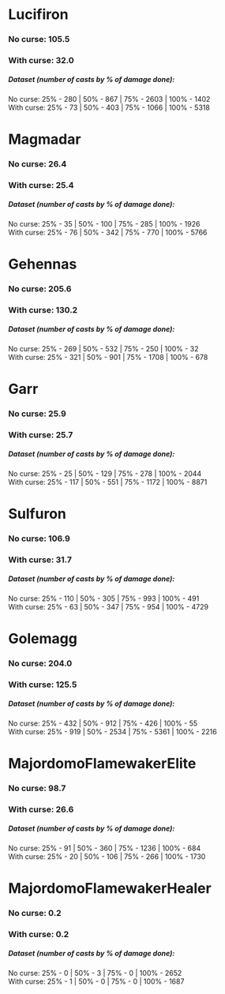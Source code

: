 # Lucifiron
### No curse: 105.5
### With curse: 32.0

##### Dataset (number of casts by % of damage done):
No curse: 25% - 280 | 50% - 867 | 75% - 2603 | 100% - 1402\
With curse: 25% - 73 | 50% - 403 | 75% - 1066 | 100% - 5318
# Magmadar
### No curse: 26.4
### With curse: 25.4

##### Dataset (number of casts by % of damage done):
No curse: 25% - 35 | 50% - 100 | 75% - 285 | 100% - 1926\
With curse: 25% - 76 | 50% - 342 | 75% - 770 | 100% - 5766
# Gehennas
### No curse: 205.6
### With curse: 130.2

##### Dataset (number of casts by % of damage done):
No curse: 25% - 269 | 50% - 532 | 75% - 250 | 100% - 32\
With curse: 25% - 321 | 50% - 901 | 75% - 1708 | 100% - 678
# Garr
### No curse: 25.9
### With curse: 25.7

##### Dataset (number of casts by % of damage done):
No curse: 25% - 25 | 50% - 129 | 75% - 278 | 100% - 2044\
With curse: 25% - 117 | 50% - 551 | 75% - 1172 | 100% - 8871
# Sulfuron
### No curse: 106.9
### With curse: 31.7

##### Dataset (number of casts by % of damage done):
No curse: 25% - 110 | 50% - 305 | 75% - 993 | 100% - 491\
With curse: 25% - 63 | 50% - 347 | 75% - 954 | 100% - 4729

# Golemagg
### No curse: 204.0
### With curse: 125.5

##### Dataset (number of casts by % of damage done):
No curse: 25% - 432 | 50% - 912 | 75% - 426 | 100% - 55\
With curse: 25% - 919 | 50% - 2534 | 75% - 5361 | 100% - 2216
# MajordomoFlamewakerElite
### No curse: 98.7
### With curse: 26.6

##### Dataset (number of casts by % of damage done):
No curse: 25% - 91 | 50% - 360 | 75% - 1236 | 100% - 684\
With curse: 25% - 20 | 50% - 106 | 75% - 266 | 100% - 1730
# MajordomoFlamewakerHealer
### No curse: 0.2
### With curse: 0.2

##### Dataset (number of casts by % of damage done):
No curse: 25% - 0 | 50% - 3 | 75% - 0 | 100% - 2652\
With curse: 25% - 1 | 50% - 0 | 75% - 0 | 100% - 1687
